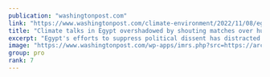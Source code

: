 ```yaml
---
publication: "washingtonpost.com"
link: "https://www.washingtonpost.com/climate-environment/2022/11/08/egypt-cop27-alaa-hunger-strike/"
title: "Climate talks in Egypt overshadowed by shouting matches over human rights"
excerpt: "Egypt's efforts to suppress political dissent has distracted from the broader climate debate at the annual U.N. climate negotiations in Sharm el-Sheikh."
image: "https://www.washingtonpost.com/wp-apps/imrs.php?src=https://arc-anglerfish-washpost-prod-washpost.s3.amazonaws.com/public/ZUN5NXC7PEI63IJR5EAOJJRTNM.jpg&w=1440"
group: pro
rank: 7
---
```

